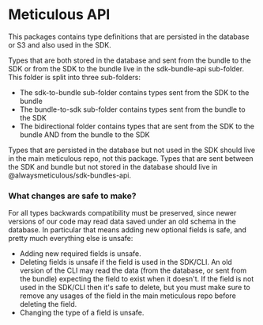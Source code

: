 # Meticulous API

This packages contains type definitions that are persisted in the database or S3 and also used in the SDK.

Types that are both stored in the database and sent from the bundle to the SDK or
from the SDK to the bundle live in the sdk-bundle-api sub-folder. This folder is split into three sub-folders:

- The sdk-to-bundle sub-folder contains types sent from the SDK to the bundle
- The bundle-to-sdk sub-folder contains types sent from the bundle to the SDK
- The bidirectional folder contains types that are sent from the SDK to the bundle AND from the bundle to the SDK

Types that are persisted in the database but not used in the SDK should live in the main meticulous repo,
not this package. Types that are sent between the SDK and bundle but not stored in the database should
live in @alwaysmeticulous/sdk-bundles-api.

### What changes are safe to make?

For all types backwards compatibility must be preserved, since newer versions of our code may read data
saved under an old schema in the database. In particular that means adding new optional fields is safe,
and pretty much everything else is unsafe:

- Adding new required fields is unsafe.
- Deleting fields is unsafe if the field is used in the SDK/CLI. An old version of the CLI may read the data
  (from the database, or sent from the bundle) expecting the field to exist when it doesn't. If the field is not
  used in the SDK/CLI then it's safe to delete, but you must make sure to remove any usages of the field in the
  main meticulous repo before deleting the field.
- Changing the type of a field is unsafe.
